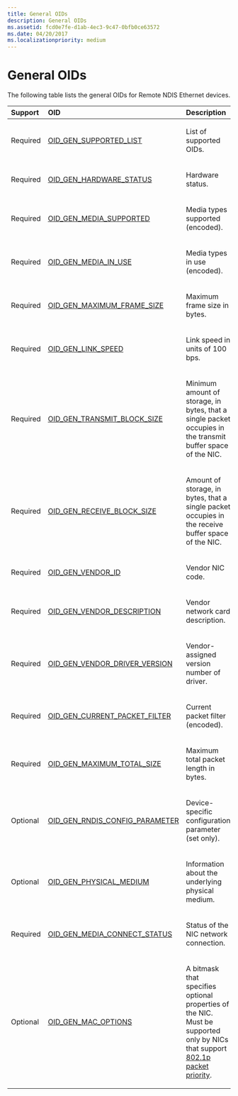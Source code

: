 ```yaml
---
title: General OIDs
description: General OIDs
ms.assetid: fcd0e7fe-d1ab-4ec3-9c47-0bfb0ce63572
ms.date: 04/20/2017
ms.localizationpriority: medium
---
```


# General OIDs





The following table lists the general OIDs for Remote NDIS Ethernet devices.

<table>
<colgroup>
<col width="33%" />
<col width="33%" />
<col width="33%" />
</colgroup>
<thead>
<tr class="header">
<th align="left">Support</th>
<th align="left">OID</th>
<th align="left">Description</th>
</tr>
</thead>
<tbody>
<tr class="odd">
<td align="left"><p>Required</p></td>
<td align="left"><p><a href="https://docs.microsoft.com/windows-hardware/drivers/network/oid-gen-supported-list" data-raw-source="[OID_GEN_SUPPORTED_LIST](./oid-gen-supported-list.md)">OID_GEN_SUPPORTED_LIST</a></p></td>
<td align="left"><p>List of supported OIDs.</p></td>
</tr>
<tr class="even">
<td align="left"><p>Required</p></td>
<td align="left"><p><a href="https://docs.microsoft.com/windows-hardware/drivers/network/oid-gen-hardware-status" data-raw-source="[OID_GEN_HARDWARE_STATUS](./oid-gen-hardware-status.md)">OID_GEN_HARDWARE_STATUS</a></p></td>
<td align="left"><p>Hardware status.</p></td>
</tr>
<tr class="odd">
<td align="left"><p>Required</p></td>
<td align="left"><p><a href="https://docs.microsoft.com/windows-hardware/drivers/network/oid-gen-media-supported" data-raw-source="[OID_GEN_MEDIA_SUPPORTED](./oid-gen-media-supported.md)">OID_GEN_MEDIA_SUPPORTED</a></p></td>
<td align="left"><p>Media types supported (encoded).</p></td>
</tr>
<tr class="even">
<td align="left"><p>Required</p></td>
<td align="left"><p><a href="https://docs.microsoft.com/windows-hardware/drivers/network/oid-gen-media-in-use" data-raw-source="[OID_GEN_MEDIA_IN_USE](./oid-gen-media-in-use.md)">OID_GEN_MEDIA_IN_USE</a></p></td>
<td align="left"><p>Media types in use (encoded).</p></td>
</tr>
<tr class="odd">
<td align="left"><p>Required</p></td>
<td align="left"><p><a href="https://docs.microsoft.com/windows-hardware/drivers/network/oid-gen-maximum-frame-size" data-raw-source="[OID_GEN_MAXIMUM_FRAME_SIZE](./oid-gen-maximum-frame-size.md)">OID_GEN_MAXIMUM_FRAME_SIZE</a></p></td>
<td align="left"><p>Maximum frame size in bytes.</p></td>
</tr>
<tr class="even">
<td align="left"><p>Required</p></td>
<td align="left"><p><a href="https://docs.microsoft.com/windows-hardware/drivers/network/oid-gen-link-speed" data-raw-source="[OID_GEN_LINK_SPEED](./oid-gen-link-speed.md)">OID_GEN_LINK_SPEED</a></p></td>
<td align="left"><p>Link speed in units of 100 bps.</p></td>
</tr>
<tr class="odd">
<td align="left"><p>Required</p></td>
<td align="left"><p><a href="https://docs.microsoft.com/windows-hardware/drivers/network/oid-gen-transmit-block-size" data-raw-source="[OID_GEN_TRANSMIT_BLOCK_SIZE](./oid-gen-transmit-block-size.md)">OID_GEN_TRANSMIT_BLOCK_SIZE</a></p></td>
<td align="left"><p>Minimum amount of storage, in bytes, that a single packet occupies in the transmit buffer space of the NIC.</p></td>
</tr>
<tr class="even">
<td align="left"><p>Required</p></td>
<td align="left"><p><a href="https://docs.microsoft.com/windows-hardware/drivers/network/oid-gen-receive-block-size" data-raw-source="[OID_GEN_RECEIVE_BLOCK_SIZE](./oid-gen-receive-block-size.md)">OID_GEN_RECEIVE_BLOCK_SIZE</a></p></td>
<td align="left"><p>Amount of storage, in bytes, that a single packet occupies in the receive buffer space of the NIC.</p></td>
</tr>
<tr class="odd">
<td align="left"><p>Required</p></td>
<td align="left"><p><a href="https://docs.microsoft.com/windows-hardware/drivers/network/oid-gen-vendor-id" data-raw-source="[OID_GEN_VENDOR_ID](./oid-gen-vendor-id.md)">OID_GEN_VENDOR_ID</a></p></td>
<td align="left"><p>Vendor NIC code.</p></td>
</tr>
<tr class="even">
<td align="left"><p>Required</p></td>
<td align="left"><p><a href="https://docs.microsoft.com/windows-hardware/drivers/network/oid-gen-vendor-description" data-raw-source="[OID_GEN_VENDOR_DESCRIPTION](./oid-gen-vendor-description.md)">OID_GEN_VENDOR_DESCRIPTION</a></p></td>
<td align="left"><p>Vendor network card description.</p></td>
</tr>
<tr class="odd">
<td align="left"><p>Required</p></td>
<td align="left"><p><a href="https://docs.microsoft.com/windows-hardware/drivers/network/oid-gen-vendor-driver-version" data-raw-source="[OID_GEN_VENDOR_DRIVER_VERSION](./oid-gen-vendor-driver-version.md)">OID_GEN_VENDOR_DRIVER_VERSION</a></p></td>
<td align="left"><p>Vendor-assigned version number of driver.</p></td>
</tr>
<tr class="even">
<td align="left"><p>Required</p></td>
<td align="left"><p><a href="https://docs.microsoft.com/windows-hardware/drivers/network/oid-gen-current-packet-filter" data-raw-source="[OID_GEN_CURRENT_PACKET_FILTER](./oid-gen-current-packet-filter.md)">OID_GEN_CURRENT_PACKET_FILTER</a></p></td>
<td align="left"><p>Current packet filter (encoded).</p></td>
</tr>
<tr class="odd">
<td align="left"><p>Required</p></td>
<td align="left"><p><a href="https://docs.microsoft.com/windows-hardware/drivers/network/oid-gen-maximum-total-size" data-raw-source="[OID_GEN_MAXIMUM_TOTAL_SIZE](./oid-gen-maximum-total-size.md)">OID_GEN_MAXIMUM_TOTAL_SIZE</a></p></td>
<td align="left"><p>Maximum total packet length in bytes.</p></td>
</tr>
<tr class="even">
<td align="left"><p>Optional</p></td>
<td align="left"><p><a href="https://docs.microsoft.com/windows-hardware/drivers/network/oid-gen-rndis-config-parameter" data-raw-source="[OID_GEN_RNDIS_CONFIG_PARAMETER](./oid-gen-rndis-config-parameter.md)">OID_GEN_RNDIS_CONFIG_PARAMETER</a></p></td>
<td align="left"><p>Device-specific configuration parameter (set only).</p></td>
</tr>
<tr class="odd">
<td align="left"><p>Optional</p></td>
<td align="left"><p><a href="https://docs.microsoft.com/windows-hardware/drivers/network/oid-gen-physical-medium" data-raw-source="[OID_GEN_PHYSICAL_MEDIUM](./oid-gen-physical-medium.md)">OID_GEN_PHYSICAL_MEDIUM</a></p></td>
<td align="left"><p>Information about the underlying physical medium.</p></td>
</tr>
<tr class="even">
<td align="left"><p>Required</p></td>
<td align="left"><p><a href="https://docs.microsoft.com/windows-hardware/drivers/network/oid-gen-media-connect-status" data-raw-source="[OID_GEN_MEDIA_CONNECT_STATUS](./oid-gen-media-connect-status.md)">OID_GEN_MEDIA_CONNECT_STATUS</a></p></td>
<td align="left"><p>Status of the NIC network connection.</p></td>
</tr>
<tr class="odd">
<td align="left"><p>Optional</p></td>
<td align="left"><p><a href="https://docs.microsoft.com/windows-hardware/drivers/network/oid-gen-mac-options" data-raw-source="[OID_GEN_MAC_OPTIONS](./oid-gen-mac-options.md)">OID_GEN_MAC_OPTIONS</a></p></td>
<td align="left"><p>A bitmask that specifies optional properties of the NIC. Must be supported only by NICs that support <a href="https://docs.microsoft.com/previous-versions/windows/hardware/network/ff562331(v=vs.85)" data-raw-source="[802.1p packet priority](/previous-versions/windows/hardware/network/ff562331(v=vs.85))">802.1p packet priority</a>.</p></td>
</tr>
</tbody>
</table>

 

 

